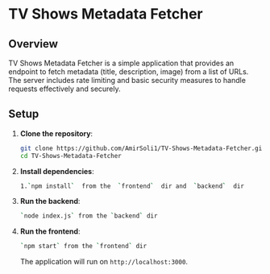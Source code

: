 # TV Shows Metadata Fetcher

## Overview

TV Shows Metadata Fetcher is a simple application that provides an endpoint to fetch metadata (title, description, image) from a list of URLs. The server includes rate limiting and basic security measures to handle requests effectively and securely.

## Setup

1. **Clone the repository**:

   ```bash
   git clone https://github.com/AmirSoli1/TV-Shows-Metadata-Fetcher.git
   cd TV-Shows-Metadata-Fetcher
   ```

2. **Install dependencies**:

   ```bash
   1.`npm install`  from the  `frontend`  dir and  `backend`  dir
   ```

3. **Run the backend**:
   ```bash
   `node index.js` from the `backend` dir
   ```
4. **Run the frontend**:

   ```bash
   `npm start` from the `frontend` dir
   ```

   The application will run on `http://localhost:3000`.

